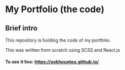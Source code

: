 # My Portfolio (the code)

## Brief intro
This repository is holding the code of my portfolio.

This was written from scratch using SCSS and React.js

#### To see it live: https://sokhountea.github.io/
